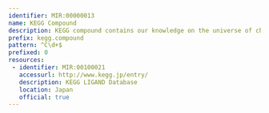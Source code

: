 ```yaml
---
identifier: MIR:00000013
name: KEGG Compound
description: KEGG compound contains our knowledge on the universe of chemical substances that are relevant to life.
prefix: kegg.compound
pattern: ^C\d+$
prefixed: 0
resources:
 - identifier: MIR:00100021
   accessurl: http://www.kegg.jp/entry/
   description: KEGG LIGAND Database
   location: Japan
   official: true
---
```

